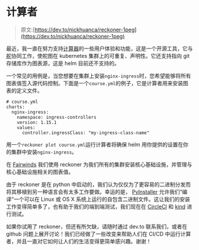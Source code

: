 # 计算者

> 原文:[https://dev.to/nickhuanca/reckoner-1peg](https://dev.to/nickhuanca/reckoner-1peg)

最近，我一直在努力支持[计算器](https://github.com/FairwindsOps/reckoner/releases)的一些用户体验和功能，这是一个开源工具，它与[舵](https://helm.sh)协同工作，使舵图在 kubernetes 集群上的可重复、声明性。它还支持指向 git 存储库作为图表源，这是 helm 目前还不支持的。

一个常见的用例是，当您想要在集群上安装`nginx-ingress`时，您希望能够将所有图表值签入源代码控制。下面是一个`course.yml`的例子，它是计算者用来安装图表的定义文件。

```
# course.yml
charts:
  nginx-ingress:
    namespace: ingress-controllers
    version: 1.15.1
    values:
      controller.ingressClass: "my-ingress-class-name" 
```

用一个`reckoner plot course.yml`运行计算者将确保 helm 用你提供的设置在你的集群中安装`nginx-ingress`。

在 [Fairwinds](https://www.fairwinds.com/) 我们使用 reckoner 为我们所有的集群安装核心基础设施，并管理与核心基础设施相关的图表值。

由于 reckoner 是在 python 中启动的，我们认为仅仅为了更容易的二进制分发而将其移植到另一种语言会有太多工作要做。幸运的是， [PyInstaller](https://www.pyinstaller.org/) 允许我们“编译”一个可以在 Linux 或 OS X 系统上运行的自包含二进制文件。这让我们的安装工作变得简单多了，也有助于我们的端到端测试，我们现在在 [CircleCI](//circleci.com) 和 [kind](https://github.com/kubernetes-sigs/kind) 进行测试。

如果你试用了 reckoner，但还有所欠缺，请随时通过 dev.to 联系我们，或者在 github 问题上展开讨论！我们已经做了一些改变来帮助人们在 CI/CD 中运行计算者，并且一直对它如何让人们的生活变得更简单感兴趣。谢谢！